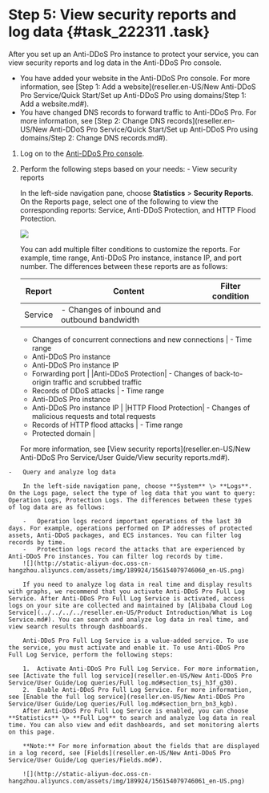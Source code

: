 # Step 5: View security reports and log data {#task_222311 .task}

After you set up an Anti-DDoS Pro instance to protect your service, you can view security reports and log data in the Anti-DDoS Pro console.

-   You have added your website in the Anti-DDoS Pro console. For more information, see [Step 1: Add a website](reseller.en-US/New Anti-DDoS Pro Service/Quick Start/Set up Anti-DDoS Pro using domains/Step 1: Add a website.md#).
-   You have changed DNS records to forward traffic to Anti-DDoS Pro. For more information, see [Step 2: Change DNS records](reseller.en-US/New Anti-DDoS Pro Service/Quick Start/Set up Anti-DDoS Pro using domains/Step 2: Change DNS records.md#).

1.   Log on to the [Anti-DDoS Pro console](https://partners-yundunnext.console.aliyun.com/?p=ddoscoo#/domain). 
2.   Perform the following steps based on your needs: 
    -   View security reports

        In the left-side navigation pane, choose **Statistics** \> **Security Reports**. On the Reports page, select one of the following to view the corresponding reports: Service, Anti-DDoS Protection, and HTTP Flood Protection.

        ![](http://static-aliyun-doc.oss-cn-hangzhou.aliyuncs.com/assets/img/189924/156154079646059_en-US.png)

        You can add multiple filter conditions to customize the reports. For example, time range, Anti-DDoS Pro instance, instance IP, and port number. The differences between these reports are as follows:

        |Report|Content|Filter condition|
        |------|-------|----------------|
        |Service|         -   Changes of inbound and outbound bandwidth
        -   Changes of concurrent connections and new connections
 |         -   Time range
        -   Anti-DDoS Pro instance
        -   Anti-DDoS Pro instance IP
        -   Forwarding port
 |
        |Anti-DDoS Protection|         -   Changes of back-to-origin traffic and scrubbed traffic
        -   Records of DDoS attacks
 |         -   Time range
        -   Anti-DDoS Pro instance
        -   Anti-DDoS Pro instance IP
 |
        |HTTP Flood Protection|         -   Changes of malicious requests and total requests
        -   Records of HTTP flood attacks
 |         -   Time range
        -   Protected domain
 |

        For more information, see [View security reports](reseller.en-US/New Anti-DDoS Pro Service/User Guide/View security reports.md#).

    -   Query and analyze log data

        In the left-side navigation pane, choose **System** \> **Logs**. On the Logs page, select the type of log data that you want to query: Operation Logs, Protection Logs. The differences between these types of log data are as follows:

        -   Operation logs record important operations of the last 30 days. For example, operations performed on IP addresses of protected assets, Anti-DDoS packages, and ECS instances. You can filter log records by time.
        -   Protection logs record the attacks that are experienced by Anti-DDoS Pro instances. You can filter log records by time.
        ![](http://static-aliyun-doc.oss-cn-hangzhou.aliyuncs.com/assets/img/189924/156154079746060_en-US.png)

        If you need to analyze log data in real time and display results with graphs, we recommend that you activate Anti-DDoS Pro Full Log Service. After Anti-DDoS Pro Full Log Service is activated, access logs on your site are collected and maintained by [Alibaba Cloud Log Service](../../../../reseller.en-US/Product Introduction/What is Log Service.md#). You can search and analyze log data in real time, and view search results through dashboards.

        Anti-DDoS Pro Full Log Service is a value-added service. To use the service, you must activate and enable it. To use Anti-DDoS Pro Full Log Service, perform the following steps:

        1.  Activate Anti-DDoS Pro Full Log Service. For more information, see [Activate the full log service](reseller.en-US/New Anti-DDoS Pro Service/User Guide/Log queries/Full log.md#section_tsj_h3f_g30).
        2.  Enable Anti-DDoS Pro Full Log Service. For more information, see [Enable the full log service](reseller.en-US/New Anti-DDoS Pro Service/User Guide/Log queries/Full log.md#section_brn_bn3_kgb).
        After Anti-DDoS Pro Full Log Service is enabled, you can choose **Statistics** \> **Full Log** to search and analyze log data in real time. You can also view and edit dashboards, and set monitoring alerts on this page.

        **Note:** For more information about the fields that are displayed in a log record, see [Fields](reseller.en-US/New Anti-DDoS Pro Service/User Guide/Log queries/Fields.md#).

        ![](http://static-aliyun-doc.oss-cn-hangzhou.aliyuncs.com/assets/img/189924/156154079746061_en-US.png)


